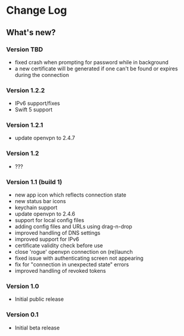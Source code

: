 #  Change Log

## What's new?


### Version TBD

- fixed crash when prompting for password while in background
- a new certificate will be generated if one can't be found or expires during the connection

### Version 1.2.2

- IPv6 support/fixes
- Swift 5 support

### Version 1.2.1

- update openvpn to 2.4.7

### Version 1.2

- ???

### Version 1.1 (build 1)

- new app icon which reflects connection state
- new status bar icons
- keychain support
- update openvpn to 2.4.6
- support for local config files
- adding config files and URLs using drag-n-drop
- improved handling of DNS settings
- improved support for IPv6
- certificate validity check before use
- close 'rogue' openvpn connection on (re)launch
- fixed issue with authenticating screen not appearing
- fix for "connection in unexpected state" errors
- improved handling of revoked tokens

### Version 1.0

- Initial public release

### Version 0.1

- Initial beta release
